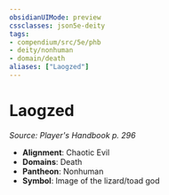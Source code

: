 ```yaml
---
obsidianUIMode: preview
cssclasses: json5e-deity
tags:
- compendium/src/5e/phb
- deity/nonhuman
- domain/death
aliases: ["Laogzed"]
---
```

# Laogzed
*Source: Player's Handbook p. 296* 

- **Alignment**: Chaotic Evil
- **Domains**: Death
- **Pantheon**: Nonhuman
- **Symbol**: Image of the lizard/toad god